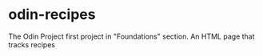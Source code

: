# odin-recipes
The Odin Project first project in "Foundations" section. An HTML page that tracks recipes
